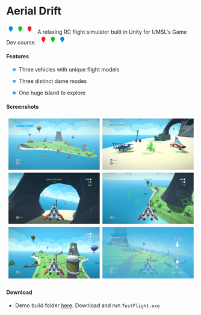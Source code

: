 # Aerial Drift
![Balloon](Readme/balloonblue.png)![Balloon](Readme/balloongreen.png)![Balloon](Readme/balloonred.png)&nbsp; A relaxing RC flight simulator built in Unity for UMSL's Game Dev course. &nbsp;![Balloon](Readme/balloonred.png)![Balloon](Readme/balloongreen.png)![Balloon](Readme/balloonblue.png)


#### Features
&nbsp;&nbsp;&nbsp;&nbsp;![Bullet](Readme/bullet.png)&nbsp; Three vehicles with unique flight models

&nbsp;&nbsp;&nbsp;&nbsp;![Bullet](Readme/bullet.png)&nbsp; Three distinct dame modes

&nbsp;&nbsp;&nbsp;&nbsp;![Bullet](Readme/bullet.png)&nbsp; One huge island to explore


#### Screenshots
![Screenshots](Readme/screens.png)


#### Download
- Demo build folder [here](https://github.com/Xephorium/GameDevFinalProject/tree/master/Reference%20Projects/Flight%20Test/Build). Download and run `TestFlight.exe`
